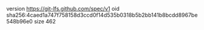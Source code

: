 version https://git-lfs.github.com/spec/v1
oid sha256:4caed1a747f758158d3ccd0f14d535b0318b5b2bb141b8bcdd8967be548b96e0
size 462
